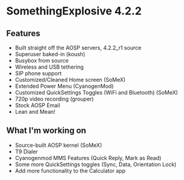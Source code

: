 SomethingExplosive 4.2.2
========================

Features
--------
* Built straight off the AOSP servers, 4.2.2_r1 source
* Superuser baked-in (koush)
* Busybox from source
* Wireless and USB tethering
* SIP phone support
* Customized/Cleaned Home screen (SoMeX)
* Extended Power Menu (CyanogenMod)
* Customized QuickSettings Toggles (WiFi and Bluetooth) (SoMeX)
* 720p video recording (grouper)
* Stock AOSP Email
* Lean and Mean!

What I'm working on
-------------------
* Source-built AOSP kernel (SoMeX)
* T9 Dialer
* Cyanogenmod MMS Features (Quick Reply, Mark as Read)
* Some more QuickSettings toggles (Sync, Data, Orientation Lock)
* Add more functionality to the Calculator app
